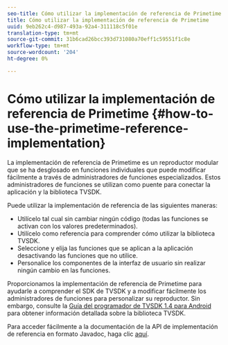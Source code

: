 ```yaml
---
seo-title: Cómo utilizar la implementación de referencia de Primetime
title: Cómo utilizar la implementación de referencia de Primetime
uuid: 9eb262c4-d987-493a-92a4-311118c5f01e
translation-type: tm+mt
source-git-commit: 31b6cad26bcc393d731080a70eff1c59551f1c8e
workflow-type: tm+mt
source-wordcount: '204'
ht-degree: 0%

---
```



# Cómo utilizar la implementación de referencia de Primetime {#how-to-use-the-primetime-reference-implementation}

La implementación de referencia de Primetime es un reproductor modular que se ha desglosado en funciones individuales que puede modificar fácilmente a través de administradores de funciones especializados. Estos administradores de funciones se utilizan como puente para conectar la aplicación y la biblioteca TVSDK.

Puede utilizar la implementación de referencia de las siguientes maneras:

* Utilícelo tal cual sin cambiar ningún código (todas las funciones se activan con los valores predeterminados).
* Utilícelo como referencia para comprender cómo utilizar la biblioteca TVSDK.
* Seleccione y elija las funciones que se aplican a la aplicación desactivando las funciones que no utilice.
* Personalice los componentes de la interfaz de usuario sin realizar ningún cambio en las funciones.

Proporcionamos la implementación de referencia de Primetime para ayudarle a comprender el SDK de TVSDK y a modificar fácilmente los administradores de funciones para personalizar su reproductor. Sin embargo, consulte la [Guía del programador de TVSDK 1.4 para Android](https://helpx.adobe.com/content/dam/help/en/primetime/programming-guides/psdk_android.pdf) para obtener información detallada sobre la biblioteca TVSDK.

Para acceder fácilmente a la documentación de la API de implementación de referencia en formato Javadoc, haga clic [aquí](https://help.adobe.com/en_US/primetime/api/reference_implementation/android/javadoc/index.html).
